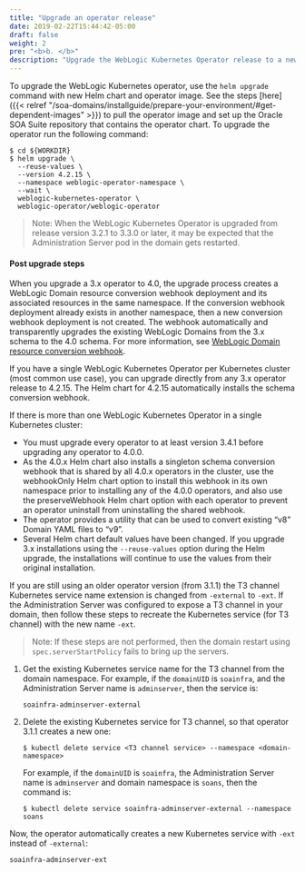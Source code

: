 ```yaml
---
title: "Upgrade an operator release"
date: 2019-02-22T15:44:42-05:00
draft: false
weight: 2
pre: "<b>b. </b>"
description: "Upgrade the WebLogic Kubernetes Operator release to a newer version."
---
```


To upgrade the WebLogic Kubernetes operator, use the `helm upgrade` command with new Helm chart and operator image. See the steps [here]({{< relref "/soa-domains/installguide/prepare-your-environment/#get-dependent-images" >}}) to pull the operator image and set up the Oracle SOA Suite repository that contains the operator chart. To upgrade the operator run the following command:

```
$ cd ${WORKDIR}
$ helm upgrade \
  --reuse-values \
  --version 4.2.15 \
  --namespace weblogic-operator-namespace \
  --wait \
  weblogic-kubernetes-operator \
  weblogic-operator/weblogic-operator
```

> Note: When the WebLogic Kubernetes Operator is upgraded from release version 3.2.1 to 3.3.0 or later, it may be expected that the Administration Server pod in the domain gets restarted.

#### Post upgrade steps

When you upgrade a 3.x operator to 4.0, the upgrade process creates a WebLogic Domain resource conversion webhook deployment and its associated resources in the same namespace. If the conversion webhook deployment already exists in another namespace, then a new conversion webhook deployment is not created. The webhook automatically and transparently upgrades the existing WebLogic Domains from the 3.x schema to the 4.0 schema. For more information, see [WebLogic Domain resource conversion webhook](https://oracle.github.io/weblogic-kubernetes-operator/managing-operators/conversion-webhook/).

If you have a single WebLogic Kubernetes Operator per Kubernetes cluster (most common use case), you can upgrade directly from any 3.x operator release to 4.2.15. The Helm chart for 4.2.15 automatically installs the schema conversion webhook.

If there is more than one WebLogic Kubernetes Operator in a single Kubernetes cluster:

- You must upgrade every operator to at least version 3.4.1 before upgrading any operator to 4.0.0.
- As the 4.0.x Helm chart also installs a singleton schema conversion webhook that is shared by all 4.0.x operators in the cluster, use the webhookOnly Helm chart option to install this webhook in its own namespace prior to installing any of the 4.0.0 operators, and also use the preserveWebhook Helm chart option with each operator to prevent an operator uninstall from uninstalling the shared webhook.
- The operator provides a utility that can be used to convert existing “v8” Domain YAML files to “v9”.
- Several Helm chart default values have been changed. If you upgrade 3.x installations using the `--reuse-values` option during the Helm upgrade, the installations will continue to use the values from their original installation.

If you are still using an older operator version (from 3.1.1) the T3 channel Kubernetes service name extension is changed from `-external` to `-ext`. If the Administration Server was configured to expose a T3 channel in your domain, then follow these steps to recreate the Kubernetes service (for T3 channel) with the new name `-ext`.

> Note: If these steps are not performed, then the domain restart using `spec.serverStartPolicy` fails to bring up the servers.

1. Get the existing Kubernetes service name for the T3 channel from the domain namespace. For example, if the `domainUID` is `soainfra`, and the Administration Server name is `adminserver`, then the service is:

   ```
   soainfra-adminserver-external
   ```

1. Delete the existing Kubernetes service for T3 channel, so that operator 3.1.1 creates a new one:
   ```
   $ kubectl delete service <T3 channel service> --namespace <domain-namespace>
   ```
   For example, if the `domainUID` is `soainfra`, the Administration Server name is `adminserver` and domain namespace is `soans`, then the command is:
   ```
   $ kubectl delete service soainfra-adminserver-external --namespace soans
   ```
Now, the operator automatically creates a new Kubernetes service with `-ext` instead of `-external`:
   ```
   soainfra-adminserver-ext
   ```
